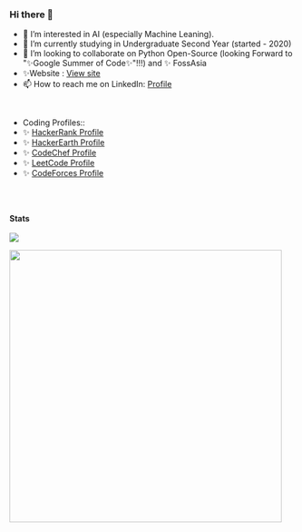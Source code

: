 ### Hi there 👋

- 👀 I’m interested in AI (especially Machine Leaning).
- 🌱 I’m currently studying in Undergraduate Second Year (started - 2020)
- 💞️ I’m looking to collaborate on Python Open-Source (looking Forward to "✨Google Summer of Code✨"!!!) and ✨ FossAsia
- ✨Website : [View site](https://avinashdoddi.wordpress.com)
- 📫 How to reach me on LinkedIn: [Profile](https://www.linkedin.com/in/avinash-doddi-2001)
<br/>

- Coding Profiles::
- ✨ [HackerRank Profile](https://www.hackerrank.com/20l31a0559)
- ✨ [HackerEarth Profile](https://www.hackerearth.com/@avinashdoddi2001)
- ✨ [CodeChef Profile](https://www.codechef.com/users/avinashdoddi)
- ✨ [LeetCode Profile](https://leetcode.com/avinashdoddi2001)
- ✨ [CodeForces Profile](https://codeforces.com/profile/avinashdoddi)


<br/>
<br/>

**Stats**  
<br/>
<a href="https://github.com/avinash-doddi/github-readme-stats" style = "margin = 3px; display = grid">
  <img align="center" src="https://github-readme-stats.vercel.app/api?username=avinash-doddi&show_icons=true&theme=chartreuse-dark" />
</a>

<a href="https://github.com/avinash-doddi/github-readme-stats">
  <img align="center" src="https://github-readme-stats.vercel.app/api/top-langs/?username=avinash-doddi&layout=compact&theme=chartreuse-dark" width = "480px" max-widht = "720px" height = "auto"/>
</a>



